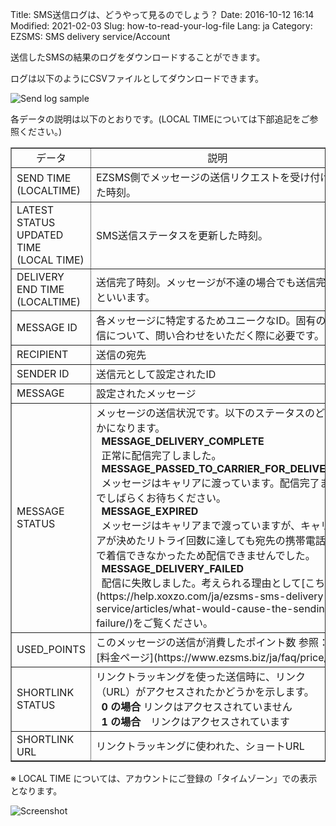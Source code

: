Title: SMS送信ログは、どうやって見るのでしょう？
Date: 2016-10-12 16:14
Modified: 2021-02-03
Slug: how-to-read-your-log-file
Lang: ja
Category: EZSMS: SMS delivery service/Account

送信したSMSの結果のログをダウンロードすることができます。

ログは以下のようにCSVファイルとしてダウンロードできます。 

![Send log sample]({filename}/images/how-to-read-your-log-file/01.png)

各データの説明は以下のとおりです。(LOCAL TIMEについては下部追記をご参照ください。)

<div class="table-responsive">
  <table border="1" cellpadding="1" cellspacing="1">
    <tbody>
      <tr>
        <td style="text-align: center;">データ</td>
        <td style="text-align: center;">説明</td>
      </tr>
      <tr>
        <td>SEND TIME<br>
        (LOCALTIME)</td>
        <td>EZSMS側でメッセージの送信リクエストを受け付けた時刻。</td>
      </tr>
      <tr>
        <td>LATEST STATUS UPDATED TIME<br>
        (LOCAL TIME)</td>
        <td>SMS送信ステータスを更新した時刻。</td>
      </tr>
      <tr>
        <td>DELIVERY END TIME<br>
        (LOCALTIME)</td>
        <td>送信完了時刻。メッセージが不達の場合でも送信完了といいます。</td>
      </tr>
      <tr>
        <td>MESSAGE ID</td>
        <td>各メッセージに特定するためユニークなID。固有の送信について、問い合わせをいただく際に必要です。</td>
      </tr>
      <tr>
        <td>RECIPIENT</td>
        <td>送信の宛先</td>
      </tr>
      <tr>
        <td>SENDER ID</td>
        <td>送信元として設定されたID</td>
      </tr>
      <tr>
        <td>MESSAGE</td>
        <td>設定されたメッセージ</td>
      </tr>
      <tr>
        <td>MESSAGE STATUS</td>
        <td>メッセージの送信状況です。以下のステータスのどれかになります。<br>
        &nbsp;&nbsp;<strong>MESSAGE_DELIVERY_COMPLETE</strong><br>
        &nbsp;&nbsp;正常に配信完了しました。<br>
        &nbsp;&nbsp;<strong>MESSAGE_PASSED_TO_CARRIER_FOR_DELIVERY</strong><br>
        &nbsp;&nbsp;メッセージはキャリアに渡っています。配信完了までしばらくお待ちください。<br>
        &nbsp;&nbsp;<strong>MESSAGE_EXPIRED</strong><br>
        &nbsp;&nbsp;メッセージはキャリアまで渡っていますが、キャリアが決めたリトライ回数に達しても宛先の携帯電話まで着信できなかったため配信できませんでした。<br>
        &nbsp;&nbsp;<strong>MESSAGE_DELIVERY_FAILED</strong><br>
        &nbsp;&nbsp;配信に失敗しました。考えられる理由として[こちら](https://help.xoxzo.com/ja/ezsms-sms-delivery-service/articles/what-would-cause-the-sending-failure/)をご覧ください。</td>
      </tr>
      <tr>
        <td>USED_POINTS</td>
        <td>このメッセージの送信が消費したポイント数 参照：[料金ページ](https://www.ezsms.biz/ja/faq/price/)</td>
      </tr>
      <tr>
        <td>SHORTLINK STATUS</td>
        <td>リンクトラッキングを使った送信時に、リンク（URL）がアクセスされたかどうかを示します。<br>
        &nbsp;&nbsp;<strong>0 の場合</strong> リンクはアクセスされていません<br>
        &nbsp;&nbsp;<strong>1 の場合</strong>　リンクはアクセスされています</td>
      </tr>
      <tr>
        <td>SHORTLINK URL</td>
        <td>リンクトラッキングに使われた、ショートURL</td>
      </tr>
    </tbody>
  </table>
</div>

※ LOCAL TIME については、アカウントにご登録の「タイムゾーン」での表示となります。

![Screenshot]({filename}/images/how-to-read-your-log-file/02.png)
